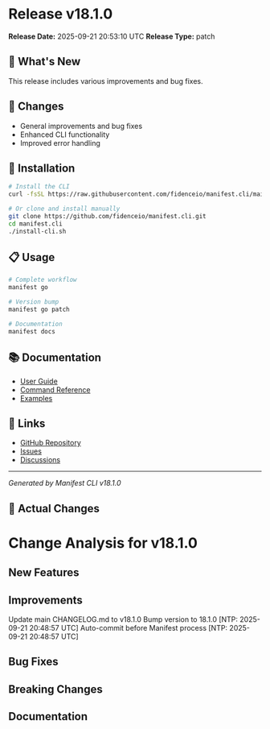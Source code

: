 # Release v18.1.0

**Release Date:** 2025-09-21 20:53:10 UTC
**Release Type:** patch

## 🎯 What's New

This release includes various improvements and bug fixes.

## 🔧 Changes

- General improvements and bug fixes
- Enhanced CLI functionality
- Improved error handling

## 🚀 Installation

```bash
# Install the CLI
curl -fsSL https://raw.githubusercontent.com/fidenceio/manifest.cli/main/install-cli.sh | bash

# Or clone and install manually
git clone https://github.com/fidenceio/manifest.cli.git
cd manifest.cli
./install-cli.sh
```

## 📋 Usage

```bash
# Complete workflow
manifest go

# Version bump
manifest go patch

# Documentation
manifest docs
```

## 📚 Documentation

- [User Guide](docs/USER_GUIDE.md)
- [Command Reference](docs/COMMAND_REFERENCE.md)
- [Examples](docs/EXAMPLES.md)

## 🔗 Links

- [GitHub Repository](https://github.com/fidenceio/fidenceio.manifest.cli)
- [Issues](https://github.com/fidenceio/fidenceio.manifest.cli/issues)
- [Discussions](https://github.com/fidenceio/fidenceio.manifest.cli/discussions)

---
*Generated by Manifest CLI v18.1.0*

## 🔧 Actual Changes

# Change Analysis for v18.1.0

## New Features

## Improvements
Update main CHANGELOG.md to v18.1.0
Bump version to 18.1.0 [NTP: 2025-09-21 20:48:57 UTC]
Auto-commit before Manifest process [NTP: 2025-09-21 20:48:57 UTC]

## Bug Fixes

## Breaking Changes

## Documentation
